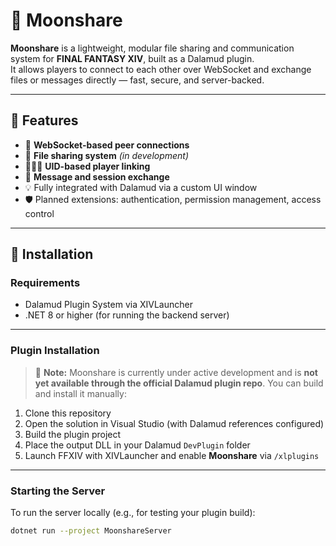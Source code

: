 # 🌙 Moonshare

**Moonshare** is a lightweight, modular file sharing and communication system for **FINAL FANTASY XIV**, built as a Dalamud plugin.  
It allows players to connect to each other over WebSocket and exchange files or messages directly — fast, secure, and server-backed.

---

## 🚀 Features

- 🔌 **WebSocket-based peer connections**
- 📂 **File sharing system** *(in development)*
- 🧑‍🤝‍🧑 **UID-based player linking**
- 💬 **Message and session exchange**
- 💡 Fully integrated with Dalamud via a custom UI window
- 🛡️ Planned extensions: authentication, permission management, access control

---

## 🧰 Installation

### Requirements

- Dalamud Plugin System via XIVLauncher
- .NET 8 or higher (for running the backend server)

---

### Plugin Installation

> 🚧 **Note:** Moonshare is currently under active development and is **not yet available through the official Dalamud plugin repo**. You can build and install it manually:

1. Clone this repository  
2. Open the solution in Visual Studio (with Dalamud references configured)  
3. Build the plugin project  
4. Place the output DLL in your Dalamud `DevPlugin` folder  
5. Launch FFXIV with XIVLauncher and enable **Moonshare** via `/xlplugins`

---

### Starting the Server

To run the server locally (e.g., for testing your plugin build):

```bash
dotnet run --project MoonshareServer
